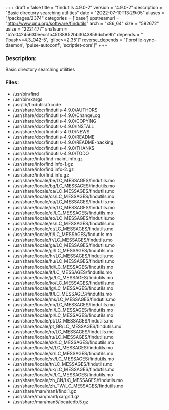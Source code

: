 +++
draft = false
title = "findutils 4.9.0-2"
version = "4.9.0-2"
description = "Basic directory searching utilities"
date = "2022-07-10T13:29:05"
aliases = "/packages/2374"
categories = ['base']
upstreamurl = "http://www.gnu.org/software/findutils"
arch = "x86_64"
size = "592672"
usize = "2221477"
sha1sum = "b2c04245630eecc1b45138852bb3043859dcbe9b"
depends = "['bash>=4.3_042-5', 'glibc>=2.35']"
reverse_depends = "['profile-sync-daemon', 'pulse-autoconf', 'scriptlet-core']"
+++
### Description: 
Basic directory searching utilities

### Files: 
* /usr/bin/find
* /usr/bin/xargs
* /usr/lib/findutils/frcode
* /usr/share/doc/findutils-4.9.0/AUTHORS
* /usr/share/doc/findutils-4.9.0/ChangeLog
* /usr/share/doc/findutils-4.9.0/COPYING
* /usr/share/doc/findutils-4.9.0/INSTALL
* /usr/share/doc/findutils-4.9.0/NEWS
* /usr/share/doc/findutils-4.9.0/README
* /usr/share/doc/findutils-4.9.0/README-hacking
* /usr/share/doc/findutils-4.9.0/THANKS
* /usr/share/doc/findutils-4.9.0/TODO
* /usr/share/info/find-maint.info.gz
* /usr/share/info/find.info-1.gz
* /usr/share/info/find.info-2.gz
* /usr/share/info/find.info.gz
* /usr/share/locale/be/LC_MESSAGES/findutils.mo
* /usr/share/locale/bg/LC_MESSAGES/findutils.mo
* /usr/share/locale/ca/LC_MESSAGES/findutils.mo
* /usr/share/locale/cs/LC_MESSAGES/findutils.mo
* /usr/share/locale/da/LC_MESSAGES/findutils.mo
* /usr/share/locale/de/LC_MESSAGES/findutils.mo
* /usr/share/locale/el/LC_MESSAGES/findutils.mo
* /usr/share/locale/eo/LC_MESSAGES/findutils.mo
* /usr/share/locale/es/LC_MESSAGES/findutils.mo
* /usr/share/locale/et/LC_MESSAGES/findutils.mo
* /usr/share/locale/fi/LC_MESSAGES/findutils.mo
* /usr/share/locale/fr/LC_MESSAGES/findutils.mo
* /usr/share/locale/ga/LC_MESSAGES/findutils.mo
* /usr/share/locale/gl/LC_MESSAGES/findutils.mo
* /usr/share/locale/hr/LC_MESSAGES/findutils.mo
* /usr/share/locale/hu/LC_MESSAGES/findutils.mo
* /usr/share/locale/id/LC_MESSAGES/findutils.mo
* /usr/share/locale/it/LC_MESSAGES/findutils.mo
* /usr/share/locale/ja/LC_MESSAGES/findutils.mo
* /usr/share/locale/ko/LC_MESSAGES/findutils.mo
* /usr/share/locale/lg/LC_MESSAGES/findutils.mo
* /usr/share/locale/lt/LC_MESSAGES/findutils.mo
* /usr/share/locale/ms/LC_MESSAGES/findutils.mo
* /usr/share/locale/nb/LC_MESSAGES/findutils.mo
* /usr/share/locale/nl/LC_MESSAGES/findutils.mo
* /usr/share/locale/pl/LC_MESSAGES/findutils.mo
* /usr/share/locale/pt/LC_MESSAGES/findutils.mo
* /usr/share/locale/pt_BR/LC_MESSAGES/findutils.mo
* /usr/share/locale/ro/LC_MESSAGES/findutils.mo
* /usr/share/locale/ru/LC_MESSAGES/findutils.mo
* /usr/share/locale/sk/LC_MESSAGES/findutils.mo
* /usr/share/locale/sl/LC_MESSAGES/findutils.mo
* /usr/share/locale/sr/LC_MESSAGES/findutils.mo
* /usr/share/locale/sv/LC_MESSAGES/findutils.mo
* /usr/share/locale/tr/LC_MESSAGES/findutils.mo
* /usr/share/locale/uk/LC_MESSAGES/findutils.mo
* /usr/share/locale/vi/LC_MESSAGES/findutils.mo
* /usr/share/locale/zh_CN/LC_MESSAGES/findutils.mo
* /usr/share/locale/zh_TW/LC_MESSAGES/findutils.mo
* /usr/share/man/man1/find.1.gz
* /usr/share/man/man1/xargs.1.gz
* /usr/share/man/man5/locatedb.5.gz
